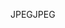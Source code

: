 <span data-ttu-id="40040-101">JPEG</span><span class="sxs-lookup"><span data-stu-id="40040-101">JPEG</span></span>